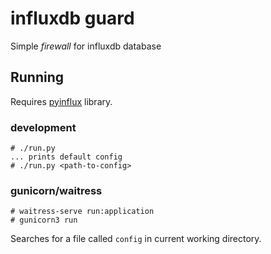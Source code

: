 # influxdb guard

Simple *firewall* for influxdb database

## Running

Requires [pyinflux](https://github.com/yvesf/pyinflux) library.

### development

```
# ./run.py
... prints default config
# ./run.py <path-to-config>
```

### gunicorn/waitress

```
# waitress-serve run:application
# gunicorn3 run
```
Searches for a file called `config` in current working directory.